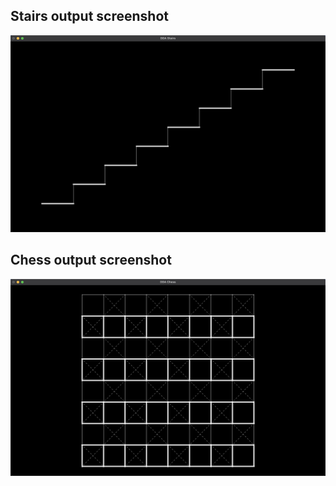 ## Stairs output screenshot

<img src="output/DDA Stairs.png">

<br />

## Chess output screenshot

<img src="output/DDA Chess.png">
